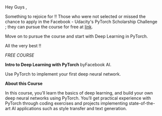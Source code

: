 Hey Guys ,

Something to rejoice for !! 
Those who were not selected or missed the chance to apply in the Facebook - Udacity's PyTorch Scholarship Challenge ; 
they can pursue the course for free at [link](https://in.udacity.com/course/deep-learning-pytorch--ud188). 

Move on to pursue the course and start with Deep Learning in PyTorch. 

All the very best !! 

_FREE COURSE_

**Intro to Deep Learning with PyTorch**
byFacebook AI.

Use PyTorch to implement your first deep neural network.

**About this Course**

In this course, you’ll learn the basics of deep learning, and build your own deep neural networks using PyTorch.
You’ll get practical experience with PyTorch through coding exercises and projects implementing state-of-the-art
AI applications such as style transfer and text generation.
